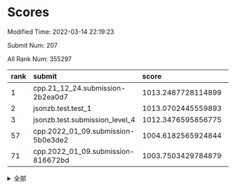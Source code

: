 # Scores

Modified Time: 2022-03-14 22:19:23

Submit Num: 207

All Rank Num: 355297

| rank |               submit               |       score        |       sigma        | pk_num |
| :--- | :--------------------------------- | :----------------- | :----------------- | :----- |
| 1    | cpp.21_12_24.submission-2b2ea0d7   | 1013.2487728114899 | 0.8121432354949091 | 6868   |
| 2    | jsonzb.test.test_1                 | 1013.0702445559893 | 0.8122368348636837 | 6858   |
| 3    | jsonzb.test.submission_level_4     | 1012.3476595856775 | 0.7908803941714158 | 6869   |
| 57   | cpp.2022_01_09.submission-5b0e3de2 | 1004.6182565924844 | 0.7223230985003277 | 6867   |
| 71   | cpp.2022_01_09.submission-816672bd | 1003.7503429784879 | 0.7308205753800108 | 6860   |


<details>
<summary>全部</summary>

| rank |                 submit                 |       score        |       sigma        | pk_num |
| :--- | :------------------------------------- | :----------------- | :----------------- | :----- |
| 1    | cpp.21_12_24.submission-2b2ea0d7       | 1013.2487728114899 | 0.8121432354949091 | 6868   |
| 2    | jsonzb.test.test_1                     | 1013.0702445559893 | 0.8122368348636837 | 6858   |
| 3    | jsonzb.test.submission_level_4         | 1012.3476595856775 | 0.7908803941714158 | 6869   |
| 4    | gobigger.level_3.submission_level_3_20 | 1012.1354213020621 | 0.7663476433721191 | 6865   |
| 5    | gobigger.level_3.submission_level_3_47 | 1011.829890657244  | 0.798993088133293  | 6867   |
| 6    | gobigger.level_3.submission_level_3_27 | 1011.4749220570666 | 0.7813172158600247 | 6865   |
| 7    | gobigger.level_3.submission_level_3_6  | 1011.227955978002  | 0.778528719984189  | 6868   |
| 8    | gobigger.level_3.submission_level_3_30 | 1011.2198829745694 | 0.7701471700600777 | 6865   |
| 9    | gobigger.level_3.submission_level_3_49 | 1011.1544839426651 | 0.7513183277107748 | 6866   |
| 10   | gobigger.level_3.submission_level_3_40 | 1011.0823840099479 | 0.7454046698229214 | 6866   |
| 11   | gobigger.level_3.submission_level_3_10 | 1011.0211661785506 | 0.7786020492859723 | 6868   |
| 12   | gobigger.level_3.submission_level_3_18 | 1011.0187048399207 | 0.7592437250414006 | 6863   |
| 13   | gobigger.level_3.submission_level_3_36 | 1010.9957655582425 | 0.774685194868276  | 6868   |
| 14   | gobigger.level_3.submission_level_3_2  | 1010.8068469975711 | 0.7682862029521214 | 6868   |
| 15   | gobigger.level_3.submission_level_3_29 | 1010.7537473955034 | 0.7589721363760744 | 6867   |
| 16   | gobigger.level_3.submission_level_3_42 | 1010.7136008117321 | 0.7681158280804974 | 6867   |
| 17   | gobigger.level_3.submission_level_3_35 | 1010.5745543587319 | 0.7701644445463279 | 6866   |
| 18   | gobigger.level_3.submission_level_3_11 | 1010.5543139022111 | 0.7570472523398848 | 6867   |
| 19   | gobigger.level_3.submission_level_3_38 | 1010.5387358776072 | 0.773988032073539  | 6866   |
| 20   | gobigger.level_3.submission_level_3_43 | 1010.5056207494836 | 0.8073677917416597 | 6863   |
| 21   | gobigger.level_3.submission_level_3_37 | 1010.5014329584333 | 0.7561257932266167 | 6864   |
| 22   | gobigger.level_3.submission_level_3_24 | 1010.3816309781023 | 0.7415481262952328 | 6873   |
| 23   | gobigger.level_3.submission_level_3_19 | 1010.3698025735645 | 0.7637616892150123 | 6861   |
| 24   | gobigger.level_3.submission_level_3_48 | 1010.3205232387171 | 0.777304297122586  | 6867   |
| 25   | gobigger.level_3.submission_level_3_13 | 1010.2956866425244 | 0.7573505529333048 | 6858   |
| 26   | gobigger.level_3.submission_level_3_15 | 1010.2796857454141 | 0.7497809814193787 | 6863   |
| 27   | gobigger.level_3.submission_level_3_4  | 1010.2735344964472 | 0.7663956952835846 | 6864   |
| 28   | gobigger.level_3.submission_level_3_12 | 1010.2665025849581 | 0.7987874292316998 | 6869   |
| 29   | gobigger.level_3.submission_level_3_31 | 1010.1912237787084 | 0.7589326432160213 | 6868   |
| 30   | gobigger.level_3.submission_level_3_26 | 1010.131181625149  | 0.7604275538601184 | 6864   |
| 31   | gobigger.level_3.submission_level_3_44 | 1010.0672712560086 | 0.7374772832623999 | 6863   |
| 32   | gobigger.level_3.submission_level_3_8  | 1010.0666205255062 | 0.7996803633007413 | 6868   |
| 33   | gobigger.level_3.submission_level_3_41 | 1010.0574686209643 | 0.7523449628744697 | 6867   |
| 34   | gobigger.level_3.submission_level_3_33 | 1009.9083488405232 | 0.7550748080858383 | 6864   |
| 35   | gobigger.level_3.submission_level_3_34 | 1009.8877433851326 | 0.744583138641454  | 6866   |
| 36   | gobigger.level_3.submission_level_3_23 | 1009.8209962906545 | 0.750352429687569  | 6863   |
| 37   | gobigger.level_3.submission_level_3_28 | 1009.8192817508708 | 0.7353783760146777 | 6870   |
| 38   | gobigger.level_3.submission_level_3_22 | 1009.7888980267329 | 0.7469136651642289 | 6862   |
| 39   | gobigger.level_3.submission_level_3_1  | 1009.6809991934633 | 0.7547292368206622 | 6866   |
| 40   | gobigger.level_3.submission_level_3_45 | 1009.6313504951825 | 0.7486011515663143 | 6868   |
| 41   | gobigger.level_3.submission_level_3_5  | 1009.5225748775467 | 0.7359778660818604 | 6871   |
| 42   | gobigger.level_3.submission_level_3_0  | 1009.4673477545192 | 0.7673616266165565 | 6869   |
| 43   | gobigger.level_3.submission_level_3_32 | 1009.4309066076988 | 0.7493319393263367 | 6867   |
| 44   | gobigger.level_3.submission_level_3_21 | 1009.3787025004929 | 0.7480359960858272 | 6866   |
| 45   | gobigger.level_3.submission_level_3_25 | 1009.2587915439822 | 0.7403217471812761 | 6869   |
| 46   | gobigger.level_3.submission_level_3_9  | 1009.214539679043  | 0.761304905025917  | 6865   |
| 47   | gobigger.level_3.submission_level_3_7  | 1009.2138390824238 | 0.7476944839822557 | 6862   |
| 48   | gobigger.level_3.submission_level_3_3  | 1008.93476855341   | 0.7523654869448442 | 6865   |
| 49   | gobigger.level_3.submission_level_3_14 | 1008.8814694242095 | 0.766661603983033  | 6866   |
| 50   | gobigger.level_3.submission_level_3_16 | 1008.8656047944281 | 0.7630924619946904 | 6873   |
| 51   | gobigger.level_3.submission_level_3_17 | 1008.7771032219089 | 0.7561571188924721 | 6862   |
| 52   | gobigger.level_3.submission_level_3_39 | 1008.6615495558473 | 0.7531238107913304 | 6869   |
| 53   | gobigger.level_3.submission_level_3_46 | 1008.623246053528  | 0.7703679589364661 | 6864   |
| 54   | gobigger.level_1.submission_level_1_41 | 1005.2168680730813 | 0.7254246553074774 | 6864   |
| 55   | gobigger.level_1.submission_level_1_34 | 1005.0893249193255 | 0.7291842806033908 | 6867   |
| 56   | gobigger.level_1.submission_level_1_9  | 1005.0783219510929 | 0.7304006689313058 | 6864   |
| 57   | cpp.2022_01_09.submission-5b0e3de2     | 1004.6182565924844 | 0.7223230985003277 | 6867   |
| 58   | gobigger.level_1.submission_level_1_49 | 1004.4032625710433 | 0.7166179053303574 | 6863   |
| 59   | gobigger.level_1.submission_level_1_35 | 1004.3067636764204 | 0.7197859293539012 | 6867   |
| 60   | gobigger.level_1.submission_level_1_18 | 1004.0937844176224 | 0.7246760874498295 | 6866   |
| 61   | gobigger.level_1.submission_level_1_16 | 1004.0673334301312 | 0.7243655026850044 | 6865   |
| 62   | gobigger.level_1.submission_level_1_13 | 1004.0058604598481 | 0.7131285204216956 | 6865   |
| 63   | gobigger.level_1.submission_level_1_38 | 1003.9942105228074 | 0.7124865191006535 | 6865   |
| 64   | gobigger.level_1.submission_level_1_11 | 1003.9170702995335 | 0.7188054343218265 | 6862   |
| 65   | gobigger.level_1.submission_level_1_33 | 1003.9088692795464 | 0.7145044973862512 | 6864   |
| 66   | gobigger.level_1.submission_level_1_14 | 1003.9080086525278 | 0.7095570527057262 | 6862   |
| 67   | gobigger.level_1.submission_level_1_42 | 1003.8973136820323 | 0.7097559277328275 | 6871   |
| 68   | gobigger.level_1.submission_level_1_21 | 1003.826780714439  | 0.7154673000050941 | 6861   |
| 69   | gobigger.level_1.submission_level_1_5  | 1003.8124827581175 | 0.7133811346933688 | 6865   |
| 70   | gobigger.level_1.submission_level_1_28 | 1003.776058016486  | 0.7269384484783447 | 6867   |
| 71   | cpp.2022_01_09.submission-816672bd     | 1003.7503429784879 | 0.7308205753800108 | 6860   |
| 72   | gobigger.level_1.submission_level_1_4  | 1003.6147385583106 | 0.7059422767487071 | 6863   |
| 73   | gobigger.level_1.submission_level_1_40 | 1003.5857724977807 | 0.7213607074318487 | 6863   |
| 74   | gobigger.level_1.submission_level_1_32 | 1003.5200367902823 | 0.7134654546398207 | 6863   |
| 75   | gobigger.level_1.submission_level_1_46 | 1003.4810140109719 | 0.7040661236887444 | 6868   |
| 76   | gobigger.level_1.submission_level_1_48 | 1003.469835618913  | 0.7090966524016441 | 6867   |
| 77   | gobigger.level_1.submission_level_1_27 | 1003.4691354557308 | 0.7153246976570163 | 6864   |
| 78   | gobigger.level_1.submission_level_1_19 | 1003.4633147036224 | 0.7142443662566897 | 6869   |
| 79   | gobigger.level_1.submission_level_1_29 | 1003.3421207415099 | 0.7091217529076705 | 6866   |
| 80   | gobigger.level_1.submission_level_1_26 | 1003.2756163306722 | 0.715594539417647  | 6869   |
| 81   | gobigger.level_1.submission_level_1_30 | 1003.2525810065121 | 0.7157669349967555 | 6863   |
| 82   | gobigger.level_1.submission_level_1_7  | 1003.1663901572321 | 0.7162201311118277 | 6866   |
| 83   | gobigger.level_1.submission_level_1_17 | 1003.077762860387  | 0.702972597574291  | 6865   |
| 84   | gobigger.level_1.submission_level_1_25 | 1003.0695168305049 | 0.7132081636472417 | 6866   |
| 85   | gobigger.level_1.submission_level_1_23 | 1003.0652034979015 | 0.7112000288860882 | 6862   |
| 86   | gobigger.level_1.submission_level_1_10 | 1002.9853042429671 | 0.7033854922719449 | 6863   |
| 87   | gobigger.level_1.submission_level_1_2  | 1002.9659799804626 | 0.7187256988628491 | 6866   |
| 88   | gobigger.level_1.submission_level_1_31 | 1002.9652084530093 | 0.7223948229144161 | 6867   |
| 89   | gobigger.level_1.submission_level_1_12 | 1002.9624767139273 | 0.7115495669415425 | 6861   |
| 90   | gobigger.level_1.submission_level_1_47 | 1002.9611782823531 | 0.7142896984844688 | 6867   |
| 91   | gobigger.level_1.submission_level_1_3  | 1002.9476950556871 | 0.7161682781325122 | 6863   |
| 92   | gobigger.level_1.submission_level_1_20 | 1002.7975383588774 | 0.7155996247111703 | 6868   |
| 93   | gobigger.level_1.submission_level_1_36 | 1002.7700110101848 | 0.7253019275513146 | 6869   |
| 94   | gobigger.level_1.submission_level_1_15 | 1002.7022966689434 | 0.7184825612115862 | 6868   |
| 95   | gobigger.level_1.submission_level_1_8  | 1002.6324208486178 | 0.709199403665286  | 6861   |
| 96   | gobigger.level_1.submission_level_1_24 | 1002.6099867940358 | 0.7154607931085832 | 6866   |
| 97   | gobigger.level_1.submission_level_1_44 | 1002.5640678674296 | 0.7007346809471043 | 6873   |
| 98   | gobigger.level_1.submission_level_1_6  | 1002.5080899330342 | 0.7159751364781087 | 6866   |
| 99   | gobigger.level_1.submission_level_1_37 | 1002.4576145220199 | 0.7190033693012005 | 6865   |
| 100  | gobigger.level_1.submission_level_1_43 | 1002.3546877695431 | 0.7165053459752974 | 6862   |
| 101  | gobigger.level_1.submission_level_1_39 | 1002.3513106071175 | 0.7073621811139417 | 6867   |
| 102  | gobigger.level_1.submission_level_1_0  | 1002.3196777648105 | 0.7150152311919483 | 6867   |
| 103  | gobigger.level_1.submission_level_1_1  | 1002.2723255461343 | 0.7246649016622166 | 6864   |
| 104  | gobigger.level_1.submission_level_1_22 | 1002.1785307922528 | 0.7170970559071898 | 6872   |
| 105  | gobigger.level_1.submission_level_1_45 | 1001.2438414991656 | 0.7078494631899076 | 6869   |
| 106  | gobigger.random.submission_random_16   | 997.5575950979622  | 0.7154062297260659 | 6867   |
| 107  | gobigger.random.submission_random_13   | 997.1446326942513  | 0.7058506175427511 | 6868   |
| 108  | gobigger.random.submission_random_40   | 997.1078625662313  | 0.7014751175026119 | 6863   |
| 109  | gobigger.random.submission_random_24   | 997.0492795318801  | 0.7320205885102232 | 6867   |
| 110  | gobigger.random.submission_random_36   | 996.8473742581614  | 0.7113632079803279 | 6868   |
| 111  | gobigger.random.submission_random_38   | 996.835026589094   | 0.7142316622535286 | 6866   |
| 112  | gobigger.random.submission_random_20   | 996.776222890928   | 0.6995353569859663 | 6868   |
| 113  | gobigger.random.submission_random_11   | 996.7661817567492  | 0.6988559211262336 | 6865   |
| 114  | gobigger.random.submission_random_28   | 996.7298894866146  | 0.7146303219410812 | 6861   |
| 115  | gobigger.random.submission_random_17   | 996.7124783307529  | 0.7171747978129778 | 6861   |
| 116  | gobigger.random.submission_random_26   | 996.69333389281    | 0.6972731875204488 | 6867   |
| 117  | gobigger.random.submission_random_19   | 996.6797398984227  | 0.7033480856177992 | 6864   |
| 118  | gobigger.random.submission_random_29   | 996.6294772903907  | 0.705381120706064  | 6866   |
| 119  | gobigger.random.submission_random_48   | 996.5540830163222  | 0.7023720284748792 | 6864   |
| 120  | gobigger.random.submission_random_46   | 996.5203978802136  | 0.701885548911508  | 6867   |
| 121  | gobigger.random.submission_random_41   | 996.4537024039894  | 0.7077587653593193 | 6862   |
| 122  | gobigger.random.submission_random_35   | 996.4216536785499  | 0.7184727150868967 | 6862   |
| 123  | gobigger.random.submission_random_43   | 996.4076747689163  | 0.7083737376299727 | 6870   |
| 124  | gobigger.random.submission_random_33   | 996.3909647776184  | 0.7176431823647571 | 6862   |
| 125  | gobigger.random.submission_random_34   | 996.3601017705332  | 0.7159889422581635 | 6867   |
| 126  | gobigger.random.submission_random_6    | 996.2982006064711  | 0.7065142532831075 | 6865   |
| 127  | gobigger.random.submission_random_8    | 996.2666685532612  | 0.7074296376001832 | 6858   |
| 128  | gobigger.random.submission_random_3    | 996.171621629188   | 0.7106650233576779 | 6869   |
| 129  | gobigger.random.submission_random_18   | 996.0999448075324  | 0.7019089848704334 | 6864   |
| 130  | gobigger.random.submission_random_22   | 996.0785946606304  | 0.7307793463950659 | 6865   |
| 131  | gobigger.random.submission_random_39   | 996.0446831039669  | 0.7187423803714188 | 6867   |
| 132  | gobigger.random.submission_random_14   | 996.0250018118141  | 0.7029327033448236 | 6865   |
| 133  | gobigger.random.submission_random_42   | 995.9686499532966  | 0.7122332312209472 | 6868   |
| 134  | gobigger.random.submission_random_44   | 995.9681808956253  | 0.7161212862459577 | 6867   |
| 135  | gobigger.random.submission_random_32   | 995.9290672728051  | 0.7070861032286351 | 6865   |
| 136  | gobigger.random.submission_random_2    | 995.863606955764   | 0.7310091794713021 | 6863   |
| 137  | gobigger.random.submission_random_45   | 995.8087345752957  | 0.7099345038885259 | 6868   |
| 138  | gobigger.random.submission_random_27   | 995.7727135064681  | 0.7036365644043978 | 6869   |
| 139  | gobigger.random.submission_random_47   | 995.7462347652017  | 0.7248411516661339 | 6863   |
| 140  | gobigger.random.submission_random_4    | 995.6683254994192  | 0.7100063202719401 | 6864   |
| 141  | gobigger.random.submission_random_21   | 995.6625065951356  | 0.7143608037879573 | 6869   |
| 142  | gobigger.random.submission_random_0    | 995.6455947706764  | 0.7015585678906933 | 6866   |
| 143  | gobigger.random.submission_random_23   | 995.6058394194013  | 0.7026755628456882 | 6866   |
| 144  | gobigger.random.submission_random_12   | 995.5301256678724  | 0.7209373906736021 | 6871   |
| 145  | gobigger.random.submission_random_37   | 995.5063359161481  | 0.7099062652943675 | 6867   |
| 146  | gobigger.random.submission_random_49   | 995.4023595920975  | 0.723113592983531  | 6864   |
| 147  | gobigger.random.submission_random_9    | 995.2218091116995  | 0.7009871307234389 | 6867   |
| 148  | gobigger.random.submission_random_15   | 995.1794275072871  | 0.7186203745525922 | 6864   |
| 149  | gobigger.random.submission_random_31   | 995.0631451675096  | 0.7093814367596467 | 6870   |
| 150  | gobigger.random.submission_random_5    | 994.9969123791186  | 0.729466985678492  | 6867   |
| 151  | gobigger.random.submission_random_7    | 994.9740860887243  | 0.7074503847858894 | 6863   |
| 152  | gobigger.random.submission_random_30   | 994.8780543413192  | 0.7106325975910575 | 6861   |
| 153  | gobigger.random.submission_random_1    | 994.7170023380285  | 0.7049300205241962 | 6867   |
| 154  | gobigger.random.submission_random_25   | 994.2637797531632  | 0.7116068437712768 | 6868   |
| 155  | gobigger.level_2.submission_level_2_45 | 994.2319439985627  | 0.7402784446767784 | 6866   |
| 156  | gobigger.random.submission_random_10   | 994.1707655496398  | 0.7246042396860396 | 6873   |
| 157  | gobigger.level_2.submission_level_2_20 | 993.8139879972628  | 0.7371302826870477 | 6863   |
| 158  | gobigger.level_2.submission_level_2_17 | 993.7092855965935  | 0.7415321347701597 | 6866   |
| 159  | gobigger.level_2.submission_level_2_46 | 993.4560929539655  | 0.7255912031933467 | 6863   |
| 160  | gobigger.level_2.submission_level_2_33 | 993.1205650077196  | 0.7335363334292224 | 6861   |
| 161  | gobigger.level_2.submission_level_2_11 | 993.1050063572452  | 0.7409815774186316 | 6862   |
| 162  | gobigger.level_2.submission_level_2_35 | 992.8989111414617  | 0.75538273319      | 6866   |
| 163  | gobigger.level_2.submission_level_2_39 | 992.844526884569   | 0.7454386951731183 | 6866   |
| 164  | gobigger.level_2.submission_level_2_47 | 992.6494165018702  | 0.7401227725901367 | 6864   |
| 165  | gobigger.level_2.submission_level_2_24 | 992.5934498403525  | 0.7626982071183712 | 6867   |
| 166  | gobigger.level_2.submission_level_2_41 | 992.5900197384765  | 0.7519002602663428 | 6865   |
| 167  | gobigger.level_2.submission_level_2_13 | 992.4471128382104  | 0.7434952535707707 | 6865   |
| 168  | gobigger.level_2.submission_level_2_28 | 992.4371352188099  | 0.7605954640320826 | 6867   |
| 169  | gobigger.level_2.submission_level_2_5  | 992.3046317818543  | 0.7276236635434764 | 6868   |
| 170  | gobigger.level_2.submission_level_2_42 | 992.235694639232   | 0.7450473482129619 | 6864   |
| 171  | gobigger.level_2.submission_level_2_16 | 992.1348749603773  | 0.7508811663459878 | 6869   |
| 172  | gobigger.level_2.submission_level_2_3  | 992.1160170390475  | 0.7403408191023717 | 6867   |
| 173  | gobigger.level_2.submission_level_2_44 | 992.1000421902164  | 0.741510158851789  | 6866   |
| 174  | gobigger.level_2.submission_level_2_19 | 992.0606262726338  | 0.7451178482597571 | 6867   |
| 175  | gobigger.level_2.submission_level_2_15 | 992.0124782571389  | 0.7373812597523794 | 6866   |
| 176  | gobigger.level_2.submission_level_2_18 | 992.0105336568091  | 0.7421762545254424 | 6865   |
| 177  | gobigger.level_2.submission_level_2_26 | 991.9660564191752  | 0.7513003845873343 | 6864   |
| 178  | gobigger.level_2.submission_level_2_4  | 991.94443119241    | 0.7611799837376155 | 6867   |
| 179  | gobigger.level_2.submission_level_2_34 | 991.935044741099   | 0.7734746318075233 | 6866   |
| 180  | gobigger.level_2.submission_level_2_14 | 991.8581936623435  | 0.7340405884253074 | 6867   |
| 181  | gobigger.level_2.submission_level_2_22 | 991.7843492846973  | 0.7576731753918818 | 6866   |
| 182  | gobigger.level_2.submission_level_2_27 | 991.7756235813937  | 0.7624051005697372 | 6863   |
| 183  | gobigger.level_2.submission_level_2_31 | 991.7095105282718  | 0.7342168876797321 | 6867   |
| 184  | gobigger.level_2.submission_level_2_12 | 991.6633302354744  | 0.7481147975199877 | 6862   |
| 185  | gobigger.level_2.submission_level_2_21 | 991.6465982900569  | 0.7514158644382503 | 6863   |
| 186  | gobigger.level_2.submission_level_2_6  | 991.6229262984787  | 0.7425369562989117 | 6867   |
| 187  | gobigger.level_2.submission_level_2_30 | 991.6043591063119  | 0.7706813439207482 | 6865   |
| 188  | gobigger.level_2.submission_level_2_25 | 991.5505014115361  | 0.7610442416070489 | 6862   |
| 189  | gobigger.level_2.submission_level_2_7  | 991.5365314913706  | 0.7575217400520022 | 6865   |
| 190  | gobigger.level_2.submission_level_2_23 | 991.5340349059773  | 0.7474248862771908 | 6869   |
| 191  | gobigger.level_2.submission_level_2_43 | 991.5320428538458  | 0.7518849985395354 | 6863   |
| 192  | gobigger.level_2.submission_level_2_2  | 991.5009797550941  | 0.7444614124004265 | 6866   |
| 193  | gobigger.level_2.submission_level_2_49 | 991.4967831179158  | 0.7508790478843587 | 6861   |
| 194  | gobigger.level_2.submission_level_2_10 | 991.4826783229225  | 0.7517787269885805 | 6870   |
| 195  | gobigger.level_2.submission_level_2_0  | 991.412395852777   | 0.7393274851790613 | 6865   |
| 196  | gobigger.level_2.submission_level_2_40 | 991.3509798385828  | 0.7579225805134283 | 6867   |
| 197  | gobigger.level_2.submission_level_2_38 | 991.1409629288408  | 0.7643559310850845 | 6868   |
| 198  | gobigger.level_2.submission_level_2_29 | 991.1187111245638  | 0.7690861078378454 | 6870   |
| 199  | gobigger.level_2.submission_level_2_36 | 990.9784507225104  | 0.7601626010866438 | 6865   |
| 200  | gobigger.level_2.submission_level_2_32 | 990.9751072628699  | 0.7612930282250462 | 6865   |
| 201  | gobigger.level_2.submission_level_2_48 | 990.9021336636737  | 0.7498838329546509 | 6868   |
| 202  | gobigger.level_2.submission_level_2_1  | 990.85777397069    | 0.7577103937472462 | 6868   |
| 203  | gobigger.level_2.submission_level_2_37 | 990.684597394097   | 0.7700257999610898 | 6865   |
| 204  | gobigger.level_2.submission_level_2_9  | 990.3001773983758  | 0.7668660003638127 | 6866   |
| 205  | gobigger.level_2.submission_level_2_8  | 990.0358823901391  | 0.7756021841788396 | 6864   |
| 206  | gobigger.none.submission_none_1        | 974.9108015705876  | 1.5936482879703169 | 6861   |
| 207  | gobigger.none.submission_none_0        | 974.5497289391468  | 1.684453602386631  | 6866   |

</details>